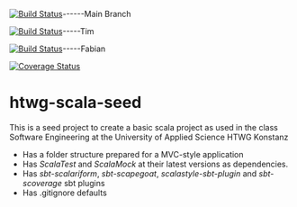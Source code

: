 [![Build Status](https://travis-ci.org/HuntedHunter/SE_Rep.svg?branch=se)](https://travis-ci.org/HuntedHunter/SE_Rep)------Main Branch

[![Build Status](https://travis-ci.org/HuntedHunter/SE_Rep.svg?branch=se-Tim)](https://travis-ci.org/HuntedHunter/SE_Rep)-----Tim

[![Build Status](https://travis-ci.org/HuntedHunter/SE_Rep.svg?branch=se-Fabi)](https://travis-ci.org/HuntedHunter/SE_Rep)-----Fabian

[![Coverage Status](https://coveralls.io/repos/github/HuntedHunter/SE_Rep/badge.svg?branch=se-Tim)](https://coveralls.io/github/HuntedHunter/SE_Rep?branch=se-Tim)

htwg-scala-seed
=========================

This is a seed project to create a basic scala project as used in the
class Software Engineering at the University of Applied Science HTWG Konstanz

* Has a folder structure prepared for a MVC-style application
* Has *ScalaTest* and *ScalaMock* at their latest versions as dependencies.
* Has *sbt-scalariform*, *sbt-scapegoat*, *scalastyle-sbt-plugin* and *sbt-scoverage* sbt plugins
* Has .gitignore defaults
